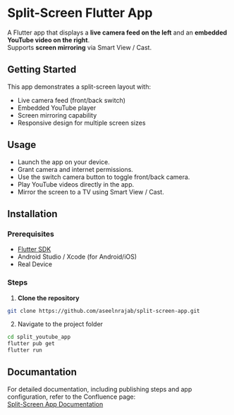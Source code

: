 # Split-Screen Flutter App

A Flutter app that displays a **live camera feed on the left** and an **embedded YouTube video on the right**.  
Supports **screen mirroring** via Smart View / Cast.

## Getting Started

This app demonstrates a split-screen layout with:
- Live camera feed (front/back switch)
- Embedded YouTube player
- Screen mirroring capability
- Responsive design for multiple screen sizes

## Usage
- Launch the app on your device.
- Grant camera and internet permissions.
- Use the switch camera button to toggle front/back camera.
- Play YouTube videos directly in the app.
- Mirror the screen to a TV using Smart View / Cast.

## Installation

### Prerequisites
- [Flutter SDK](https://flutter.dev/docs/get-started/install)
- Android Studio / Xcode (for Android/iOS)
- Real Device 

### Steps

1. **Clone the repository**

```bash
git clone https://github.com/aseelnrajab/split-screen-app.git
```
2. Navigate to the project folder

```bash
cd split_youtube_app
flutter pub get
flutter run
```

## Documantation

For detailed documentation, including publishing steps and app configuration, refer to the Confluence page:  
[Split-Screen App Documentation](https://aseelnabeelrajab1.atlassian.net/wiki/external/N2FhYThmMGFlMjYwNDdmNmFmODA5MWJlNDA0MTE3MWY)
